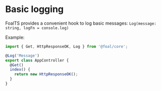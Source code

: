 # Basic logging

FoalTS provides a convenient hook to log basic messages: `Log(message: string, logFn = console.log)`

Example:
```typescript
import { Get, HttpResponseOK, Log } from '@foal/core';

@Log('Message')
export class AppController {
  @Get()
  index() {
    return new HttpResponseOK();
  }
}
```
